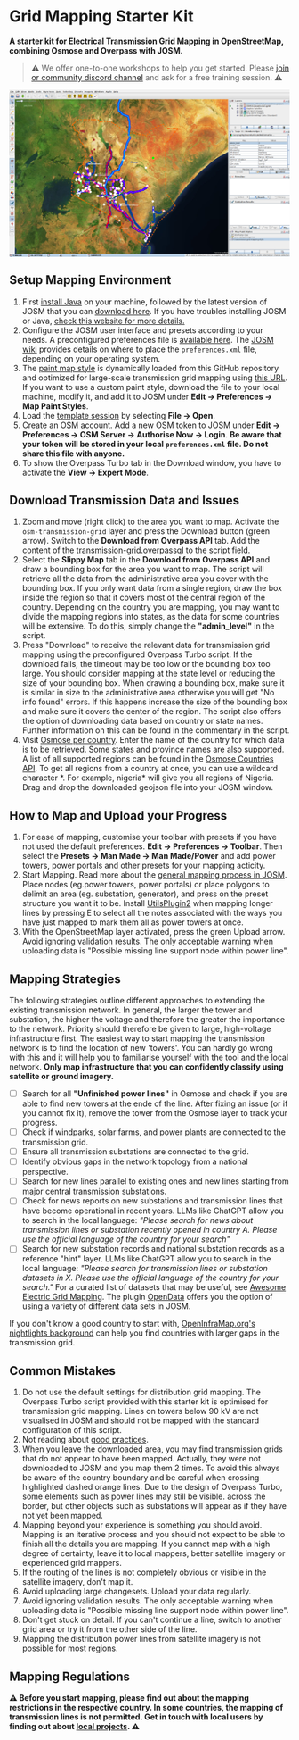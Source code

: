 # Grid Mapping Starter Kit

**A starter kit for Electrical Transmission Grid Mapping in OpenStreetMap, combining Osmose and Overpass with JOSM.**

> ⚠️ We offer one-to-one workshops to help you get started. Please [join or community discord channel](https://discord.gg/6bPK5TXn) and ask for a free training session. ⚠️

<img src="josm-config/transmission-grid-mapping-env-2025-02-25-12-48-32.png" align="center" width="1000">

## Setup Mapping Environment
1. First [install Java](https://www.java.com/en/download/manual.jsp) on your machine, followed by the latest version of JOSM that you can [download here](https://josm.openstreetmap.de/). If you have troubles installing JOSM or Java, [check this website for more details.](https://josm.openstreetmap.de/wiki/Download#Download) 
2. Configure the JOSM user interface and presets according to your needs. A preconfigured preferences file is [available here](josm-config/preferences.xml). The [JOSM wiki](https://josm.openstreetmap.de/wiki/Help/Preferences) provides details on where to place the `preferences.xml` file, depending on your operating system.
3. The [paint map style](josm-config/transmission_grid_mapping_style.mapcss) is dynamically loaded from this GitHub repository and optimized for large-scale transmission grid mapping using [this URL](https://raw.githubusercontent.com/open-energy-transition/grid-mapping-starter-kit/refs/heads/main/josm-config/transmission_grid_mapping_style.mapcss). If you want to use a custom paint style, download the file to your local machine, modify it, and add it to JOSM under **Edit → Preferences → Map Paint Styles**.
4. Load the [template session](josm-config/transmission_grid_mapping_template.joz) by selecting **File → Open**.
5. Create an [OSM](https://www.openstreetmap.org/) account. Add a new OSM token to JOSM under **Edit → Preferences → OSM Server → Authorise Now → Login**. **Be aware that your token will be stored in your local `preferences.xml` file. Do not share this file with anyone.**
6. To show the Overpass Turbo tab in the Download window, you have to activate the **View → Expert Mode**. 

## Download Transmission Data and Issues
1. Zoom and move (right click) to the area you want to map. Activate the `osm-transmission-grid` layer and press the Download button (green arrow). Switch to the **Download from Overpass API** tab. Add the content of the [transmission-grid.overpassql](josm-config/transmission-grid.overpassql) to the script field.
2. Select the **Slippy Map** tab in the **Download from Overpass API** and draw a bounding box for the area you want to map. The script will retrieve all the data from the administrative area you cover with the bounding box. If you only want data from a single region, draw the box inside the region so that it covers most of the central region of the country. Depending on the country you are mapping, you may want to divide the mapping regions into states, as the data for some countries will be extensive. To do this, simply change the **"admin_level"** in the script. 
3. Press "Download" to receive the relevant data for transmission grid mapping using the preconfigured Overpass Turbo script. If the download fails, the timeout may be too low or the bounding box too large. You should consider mapping at the state level or reducing the size of your bounding box. When drawing a bounding box, make sure it is similar in size to the administrative area otherwise you will get "No info found" errors. If this happens increase the size of the bounding box and make sure it covers the center of the region. The script also offers the option of downloading data based on country or state names. Further information on this can be found in the commentary in the script. 
4. Visit [Osmose per country](https://open-energy-transition.github.io/osmose_per_country/). Enter the name of the country for which data is to be retrieved. Some states and province names are also supported. A list of all supported regions can be found in the [Osmose Countries API](https://osmose.openstreetmap.fr/api/0.3/countries). To get all regions from a country at once, you can use a wildcard character \*. For example, nigeria\* will give you all regions of Nigeria. Drag and drop the downloaded geojson file into your JOSM window. 

## How to Map and Upload your Progress
1. For ease of mapping, customise your toolbar with presets if you have not used the default preferences. **Edit → Preferences → Toolbar**. Then select the **Presets → Man Made → Man Made/Power** and add power towers, power portals and other presets for your mapping acticity. 
2. Start Mapping. Read more about the [general mapping process in JOSM](https://learnosm.org/en/josm/more-about-josm/). Place nodes (eg.power towers, power portals) or place polygons to delimit an area (eg. substation, generator), and press on the preset structure you want it to be. Install [UtilsPlugin2](https://josm.openstreetmap.de/wiki/Help/Plugin/UtilsPlugin2) when mapping longer lines by pressing E to select all the notes associated with the ways you have just mapped to mark them all as power towers at once.
3. With the OpenStreetMap layer activated, press the green Upload arrow. Avoid ignoring validation results. The only acceptable warning when uploading data is "Possible missing line support node within power line".

## Mapping Strategies
The following strategies outline different approaches to extending the existing transmission network. In general, the larger the tower and substation, the higher the voltage and therefore the greater the importance to the network. Priority should therefore be given to large, high-voltage infrastructure first. The easiest way to start mapping the transmission network is to find the location of new 'towers'. You can hardly go wrong with this and it will help you to familiarise yourself with the tool and the local network. **Only map infrastructure that you can confidently classify using satellite or ground imagery.**

- [ ] Search for all **"Unfinished power lines"** in Osmose and check if you are able to find new towers at the ende of the line. After fixing an issue (or if you cannot fix it), remove the tower from the Osmose layer to track your progress.
- [ ] Check if windparks, solar farms, and power plants are connected to the transmission grid.
- [ ] Ensure all transmission substations are connected to the grid.
- [ ] Identify obvious gaps in the network topology from a national perspective.
- [ ] Search for new lines parallel to existing ones and new lines starting from major central transmission substations.
- [ ] Check for news reports on new substations and transmission lines that have become operational in recent years. LLMs like ChatGPT allow you to search in the local language: _"Please search for news about transmission lines or substation recently opened in country A. Please use the official language of the country for your search"_
- [ ] Search for new substation records and national substation records as a reference "hint" layer. LLMs like ChatGPT allow you to search in the local language: _"Please search for transmission lines or substation datasets in X. Please use the official language of the country for your search."_ For a curated list of datasets that may be useful, see [Awesome Electric Grid Mapping](https://github.com/open-energy-transition/Awesome-Electric-Grid-Mapping). The plugin [OpenData](https://wiki.openstreetmap.org/wiki/JOSM/Plugins/OpenData) offers you the option of using a variety of different data sets in JOSM.  

If you don't know a good country to start with, [OpenInfraMap.org's nightlights background](https://openinframap.org/#2.15/-1.45/23.58/L,N,P) can help you find countries with larger gaps in the transmission grid.

## Common Mistakes 
1. Do not use the default settings for distribution grid mapping. The Overpass Turbo script provided with this starter kit is optimised for transmission grid mapping. Lines on towers below 90 kV are not visualised in JOSM and should not be mapped with the standard configuration of this script. 
1. Not reading about [good practices](https://wiki.openstreetmap.org/wiki/Good_practice).
1. When you leave the downloaded area, you may find transmission grids that do not appear to have been mapped. Actually, they were not downloaded to JOSM and you map them 2 times. To avoid this always be aware of the country boundary and be careful when crossing highlighted dashed orange lines. Due to the design of Overpass Turbo, some elements such as power lines may still be visible. across the border, but other objects such as substations will appear as if they have not yet been mapped. 
1. Mapping beyond your experience is something you should avoid. Mapping is an iterative process and you should not expect to be able to finish all the details you are mapping. If you cannot map with a high degree of certainty, leave it to local mappers, better satellite imagery or experienced grid mappers.
1. If the routing of the lines is not completely obvious or visible in the satellite imagery, don't map it.
1. Avoid uploading large changesets. Upload your data regularly.
1. Avoid ignoring validation results. The only acceptable warning when uploading data is "Possible missing line support node within power line".
1. Don't get stuck on detail. If you can't continue a line, switch to another grid area or try it from the other side of the line.
1. Mapping the distribution power lines from satellite imagery is not possible for most regions.

## Mapping Regulations
**⚠️ Before you start mapping, please find out about the mapping restrictions in the respective country. In some countries, the mapping of transmission lines is not permitted. Get in touch with local users by finding out about [local projects](https://wiki.openstreetmap.org/wiki/Power_networks). ⚠️**
